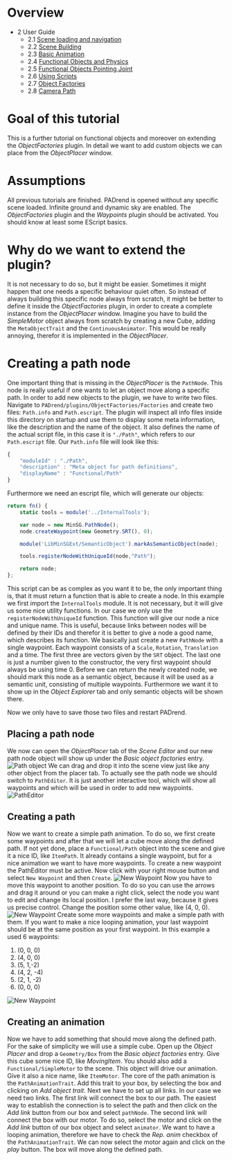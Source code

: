 <!------------------------------------------------------------------------------------------------
This work is licensed under the Creative Commons Attribution-ShareAlike 4.0 International License.
 To view a copy of this license, visit http://creativecommons.org/licenses/by-sa/4.0/.
 Author: Henrik Heine (hheine@mail.uni-paderborn.de)
 PADrend Version 1.0.0
------------------------------------------------------------------------------------------------->
<!---BEGINN_INDEXSECTION--->
<!---Automaticly generated section. Do not edit!!!--->
# Overview
* 2 User Guide
    * 2.1 [Scene loading and navigation](../../2_User_Guide/1_Scene_loading_and_navigation/Scene_loading_and_navigation.md)
    * 2.2 [Scene Building](../../2_User_Guide/2_Scene_Building/Scene_Building.md)
    * 2.3 [Basic Animation](../../2_User_Guide/3_Basic_Animation/Basic_Animation.md)
    * 2.4 [Functional Objects and Physics](../../2_User_Guide/4_Functional_Objects_and_Physics/Functional_Objects_and_Physics.md)
    * 2.5 [Functional Objects Pointing Joint](../../2_User_Guide/5_Functional_Objects_Pointing_Joint/Functional_Objects_Pointing_Joint.md)
    * 2.6 [Using Scripts](../../2_User_Guide/6_Using_Scripts/Using_Scripts.md)
    * 2.7 [Object Factories](../../2_User_Guide/7_Object_Factories/Object_Factories.md)
    * 2.8 [Camera Path](../../2_User_Guide/8_Camera_Path/Camera_Path.md)
<!---END_INDEXSECTION--->

# Goal of this tutorial
This is a further tutorial on functional objects and moreover on extending the *ObjectFactories* plugin. In detail we want to add custom objects we can place from the *ObjectPlacer* window.

# Assumptions
All previous tutorials are finished. PADrend is opened without any specific scene loaded. Infinite ground and dynamic sky are enabled. The *ObjectFactories* plugin and the *Waypoints* plugin should be activated. You should know at least some EScript basics.

# Why do we want to extend the plugin?
It is not necessary to do so, but it might be easier. Sometimes it might happen that one needs a specific behaviour quiet often. So instead of always building this specific node always from scratch, it might be better to define it inside the *ObjectFactories* plugin, in order to create a complete instance from the *ObjectPlacer* window. Imagine you have to build the *SimpleMotor* object always from scratch by creating a new Cube, adding the `MetaObjectTrait` and the `ContinuousAnimator`. This would be really annoying, therefor it is implemented in the *ObjectPlacer*.

# Creating a path node
One important thing that is missing in the *ObjectPlacer* is the `PathNode`. This node is really useful if one wants to let an object move along a specific path. In order to add new objects to the plugin, we have to write two files. Navigate to `PADrend/plugins/ObjectFactories/Factories` and create two files: `Path.info` and `Path.escript`.
The plugin will inspect all info files inside this directory on startup and use them to display some meta information, like the description and the name of the object. It also defines the name of the actual script file, in this case it is `"./Path"`, which refers to our `Path.escript` file. Our `Path.info` file will look like this:
```JavaScript
{
	"moduleId" : "./Path",
	"description" : "Meta object for path definitions",
	"displayName" : "Functional/Path"
}

```

Furthermore we need an escript file, which will generate our objects:
```JavaScript
return fn() {
	static tools = module('../InternalTools');

	var node = new MinSG.PathNode();
	node.createWaypoint(new Geometry.SRT(), 0);

	module('LibMinSGExt/SemanticObject').markAsSemanticObject(node);

	tools.registerNodeWithUniqueId(node,"Path");

	return node;
};

```
This script can be as complex as you want it to be, the only important thing is, that it must return a function that is able to create a node. In this example we first import the `InternalTools` module. It is not necessary, but it will give us some nice utility functions. In our case we only use the `registerNodeWithUniqueId` function. This function will give our node a nice and unique name. This is useful, because links between nodes will be defined by their IDs and therefor it is better to give a node a good name, which describes its function.
We basically just create a new `PathNode` with a single waypoint. Each waypoint consists of a `Scale`, `Rotation`, `Translation` and a time. The first three are vectors given by the `SRT` object. The last one is just a number given to the constructor, the very first waypoint should always be using time 0. Before we can return the newly created node, we should mark this node as a semantic object, because it will be used as a semantic unit, consisting of multiple waypoints. Furthermore we want it to show up in the *Object Explorer* tab and only semantic objects will be shown there.

Now we only have to save those two files and restart PADrend.

## Placing a path node
We now can open the *ObjectPlacer* tab of the *Scene Editor* and our new path node object will show up under the *Basic object factories* entry.
![Path object](figures/Path_object.png)
We can drag and drop it into the scene view just like any other object from the placer tab.
To actually see the path node we should switch to `PathEditor`. It is just another interactive tool, which will show all waypoints and which will be used in order to add new waypoints.
![PathEditor](figures/PathEditor.png)

## Creating a path
Now we want to create a simple path animation. To do so, we first create some waypoints and after that we will let a cube move along the defined path.
If not yet done, place a `Functional/Path` object into the scene and give it a nice ID, like `ItemPath`. It already contains a single waypoint, but for a nice animation we want to have more waypoints. To create a new waypoint the PathEditor must be active. Now click with your right mouse button and select `New Waypoint` and then `Create`.
![New Waypoint](figures/Path_new.png)
Now you have to move this waypoint to another position. To do so you can use the arrows and drag it around or you can make a right click, select the node you want to edit and change its local position. I prefer the last way, because it gives us precise control. Change the position some other value, like (4, 0, 0).
![New Waypoint](figures/Path_new2.png)
Create some more waypoints and make a simple path with them. If you want to make a nice looping animation, your last waypoint should be at the same position as your first waypoint. In this example a used 6 waypoints:
1. (0, 0, 0)
2. (4, 0, 0)
3. (5, 1,-2)
4. (4, 2, -4)
5. (2, 1, -2)
6. (0, 0, 0)

![New Waypoint](figures/Path.png)

## Creating an animation
Now we have to add something that should move along the defined path. For the sake of simplicity we will use a simple cube. Open up the *Object Placer* and drop a `Geometry/Box` from the *Basic object factories* entry. Give this cube some nice ID, like *MovingItem*. You should also add a `Functional/SimpleMotor` to the scene. This object will drive our animation. Give it also a nice name, like `ItemMotor`.
The core of the path animation is the `PathAnimationTrait`. Add this trait to your box, by selecting the box and clicking on *Add object trait*. Next we have to set up all links. In our case we need two links. The first link will connect the box to our path. The easiest way to establish the connection is to select the path and then click on the *Add link* button from our box and select `pathNode`. The second link will connect the box with our motor. To do so, select the motor and click on the *Add link* button of our box object and select `animator`.
We want to have a looping animation, therefore we have to check the *Rep. anim* checkbox of the `PathAnimationTrait`.
We can now select the motor again and click on the *play* button. The box will move along the defined path.
